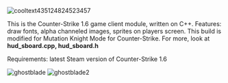 ![cooltext435124824523457](https://user-images.githubusercontent.com/47526527/236972311-a0f1c433-3e24-472c-b94d-4ead58694dcf.png)

This is the Counter-Strike 1.6 game client module, written on C++.
Features: draw fonts, alpha channeled images, sprites on players screen.
This build is modified for Mutation Knight Mode for Counter-Strike.
For more, look at **hud_sboard.cpp, hud_sboard.h**

Requirements: latest Steam version of Counter-Strike 1.6

![ghostblade](https://user-images.githubusercontent.com/47526527/236973708-6b81bda7-b58b-4f31-982d-f97ce4eb3425.jpg)
![ghostblade2](https://user-images.githubusercontent.com/47526527/236973720-6b094bd1-4e93-463b-b47b-46ce70445197.jpg)
